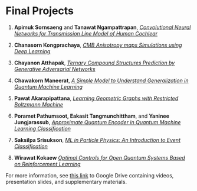 # Final Projects 

1. **Apimuk Sornsaeng** and **Tanawat Ngampattrapan**, [*Convolutional Neural Networks for Transmission Line Model of Human Cochlear*](https://drive.google.com/file/d/12Wl57WDbpD_IDCC-xlPmvseYfNHB-e5i/view?usp=sharing)

2. **Chanasorn Kongprachaya**, [*CMB Anisotropy maps Simulations using Deep Learning*](https://drive.google.com/file/d/17SK0R8M6p0IQAqfqSXN8mZbrNvStDw1-/view?usp=sharing)

3. **Chayanon Atthapak**, [*Ternary Compound Structures Prediction by Generative Adversarial Networks*](https://drive.google.com/file/d/13WmcKGK61_di-2OYKvtHSIkRaugxXFEM/view?usp=sharing)

4. **Chawakorn Maneerat**, [*A Simple Model to Understand Generalization in Quantum Machine Learning*](https://drive.google.com/file/d/1HKITTNjlfY6bp9WsiG0uA9fqdMAbGgRz/view?usp=sharing)

5. **Pawat Akarapipattana**, [*Learning Geometric Graphs with Restricted Boltzmann Machine*](https://drive.google.com/file/d/16xFOWnLo79p0ZTzzwaJLxEzNTOCCc1HL/view?usp=sharing)

6. **Poramet Pathumsoot, Eakasit Tangmunchittham**, and **Yaninee Jungjarassub**, [*Approximate Quantum Encoder in Quantum Machine Learning Classification*](https://drive.google.com/file/d/1KXAjTK95f7k72vUAEbdDhkav523N7Zju/view?usp=sharing)

7. **Saksilpa Srisukson**, [*ML in Particle Physics:
An Introduction to Event Classification*](https://drive.google.com/file/d/1agAItOyNLttDQ2_quZfIK2jr230RBvi3/view?usp=sharing)

8. **Wirawat Kokaew** [*Optimal Controls for Open Quantum Systems Based on Reinforcement Learning*](https://drive.google.com/file/d/1oBsethFvHw0knBWAvQREDijYPT5FDh5X/view?usp=sharing)

For more information, see [this link](https://drive.google.com/file/d/12Wl57WDbpD_IDCC-xlPmvseYfNHB-e5i/view?usp=sharing) to Google Drive containing videos, presentation slides, and supplementary materials.
